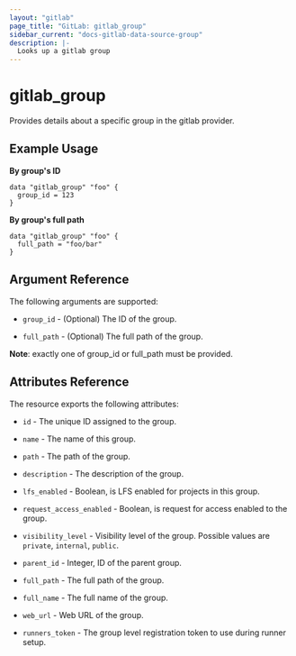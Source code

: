 ```yaml
---
layout: "gitlab"
page_title: "GitLab: gitlab_group"
sidebar_current: "docs-gitlab-data-source-group"
description: |-
  Looks up a gitlab group
---
```


# gitlab\_group

Provides details about a specific group in the gitlab provider.

## Example Usage

**By group's ID**

```hcl
data "gitlab_group" "foo" {
  group_id = 123
}
```

**By group's full path**

```hcl
data "gitlab_group" "foo" {
  full_path = "foo/bar"
}
```

## Argument Reference

The following arguments are supported:

* `group_id` - (Optional) The ID of the group.

* `full_path` - (Optional) The full path of the group.

**Note**: exactly one of group_id or full_path must be provided.

## Attributes Reference

The resource exports the following attributes:

* `id` - The unique ID assigned to the group.

* `name` - The name of this group.

* `path` - The path of the group.

* `description` - The description of the group.

* `lfs_enabled` - Boolean, is LFS enabled for projects in this group.

* `request_access_enabled` - Boolean, is request for access enabled to the group.

* `visibility_level` - Visibility level of the group. Possible values are `private`, `internal`, `public`.

* `parent_id` - Integer, ID of the parent group.
  
* `full_path` - The full path of the group.

* `full_name` - The full name of the group.

* `web_url` - Web URL of the group.

* `runners_token` - The group level registration token to use during runner setup.

[doc]: https://docs.gitlab.com/ee/api/groups.html#details-of-a-group
